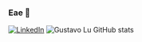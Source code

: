 ### Eae 👋
[![LinkedIn](https://img.shields.io/badge/LinkedIn-%230077B5.svg?logo=linkedin&logoColor=white)](https://www.linkedin.com/in/gustavo-lu-6b9236217/) 
![Gustavo Lu GitHub stats](https://github-readme-stats.vercel.app/api?username=Gustavo-Lu&show_icons=true&theme=radical)
